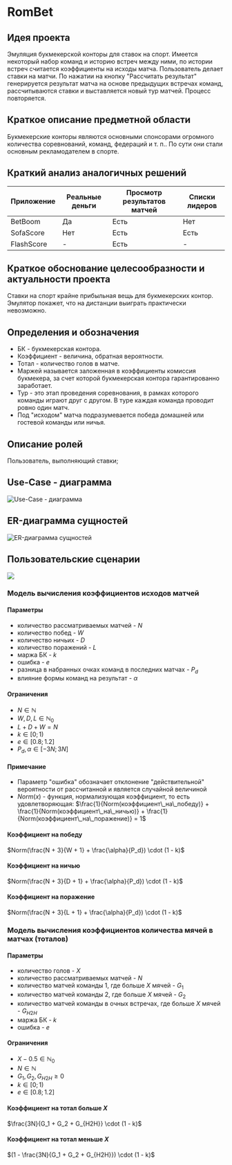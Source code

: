 # RomBet
## Идея проекта
Эмуляция букмекерской конторы для ставок на спорт. Имеется некоторый набор команд и историю встреч между ними, по истории встреч считается коэффициенты на исходы матча. Пользователь делает ставки на матчи. По нажатии на кнопку "Рассчитать результат" генерируется результат матча на основе предыдущих встречах команд, рассчитываются ставки и выставляется новый тур матчей. Процесс повторяется.

## Краткое описание предметной области
Букмекерские конторы являются основными спонсорами огромного количества соревнований, команд, федераций и т. п.. По сути они стали основным рекламодателем в спорте.

## Краткий анализ аналогичных решений

Приложение|Реальные деньги|Просмотр результатов матчей|Списки лидеров
---|---|---|---
BetBoom|Да|Есть|Нет
SofaScore|Нет|Есть|Есть
FlashScore|-|Есть|-

## Краткое обоснование целесообразности и актуальности проекта
Ставки на спорт крайне прибыльная вещь для букмекерских контор. Эмулятор покажет, что на дистанции выиграть практически невозможно.

## Определения и обозначения
- БК - букмекерская контора.
- Коэффициент - величина, обратная вероятности.
- Тотал - количество голов в матче.
- Маржей называется заложенная в коэффициенты комиссия букмекера, за счет которой букмекерская контора гарантированно заработает.
- Тур - это этап проведения соревнования, в рамках которого команды играют друг с другом. В туре каждая команда проводит ровно один матч.
- Под "исходом" матча подразумевается победа домашней или гостевой команды или ничья.

## Описание ролей
Пользователь, выполняющий ставки;

## Use-Case - диаграмма
![Use-Case - диаграмма](report/img/UCD.svg)

## ER-диаграмма сущностей
![ER-диаграмма сущностей](report/img/ER.svg)

## Пользовательские сценарии
![](report/img/us.svg)

### Модель вычисления коэффициентов исходов матчей

#### Параметры
* количество рассматриваемых матчей - $N$ 
* количество побед - $W$
* количество ничьих - $D$
* количество поражений - $L$
* маржа БК - $k$
* ошибка - $e$
* разница в набранных очках команд в последних матчах - $P_d$
* влияние формы команд на результат - $\alpha$

#### Ограничения
* $N \in \mathbb{N}$
* $W, D, L \in \mathbb{N}_0$
* $L + D + W = N$
* $k \in [0; 1)$
* $e \in [0.8; 1.2]$
* $P_d, \alpha \in [-3N; 3N]$

#### Примечание
* Параметр "ошибка" обозначает отклонение "действительной" вероятности от рассчитанной и является случайной величиной 
* $Norm(x)$ - функция, нормализующая коэффициент, то есть удовлетворяющая: $\frac{1}{Norm(коэффициент\_на\_победу)} + \frac{1}{Norm(коэффициент\_на\_ничью)} + \frac{1}{Norm(коэффициент\_на\_поражение)} = 1$

#### Коэффициент на победу
$Norm(\frac{N + 3}{W + 1} + \frac{\alpha}{P_d}) \cdot (1 - k)$

#### Коэффициент на ничью
$Norm(\frac{N + 3}{D + 1} + \frac{\alpha}{P_d}) \cdot (1 - k)$

#### Коэффициент на поражение
$Norm(\frac{N + 3}{L + 1} + \frac{\alpha}{P_d}) \cdot (1 - k)$

### Модель вычисления коэффициентов количества мячей в матчах (тоталов)
#### Параметры
* количество голов - $X$
* количество рассматриваемых матчей - $N$ 
* количество матчей команды 1, где больше $X$ мячей - $G_1$
* количество матчей команды 2, где больше $X$ мячей - $G_2$
* количество матчей команды в очных встречах, где больше $X$ мячей - $G_{H2H}$
* маржа БК - $k$
* ошибка - $e$

#### Ограничения
* $X - 0.5 \in \mathbb{N}_0$
* $N \in \mathbb{N}$
* $G_1, G_2, G_{H2H} \ge 0$
* $k \in [0; 1)$
* $e \in [0.8; 1.2]$

#### Коэффициент на тотал больше $X$
$\frac{3N}{G_1 + G_2 + G_{H2H}} \cdot (1 - k)$

#### Коэффициент на тотал меньше $X$
$(1 - \frac{3N}{G_1 + G_2 + G_{H2H}}) \cdot (1 - k)$